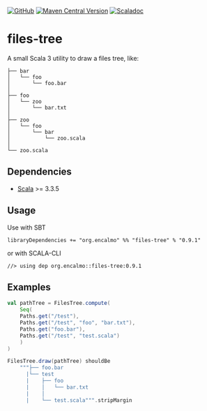 <a href="https://github.com/encalmo/files-tree">![GitHub](https://img.shields.io/badge/github-%23121011.svg?style=for-the-badge&logo=github&logoColor=white)</a> <a href="https://central.sonatype.com/artifact/org.encalmo.utils/files-tree_3" target="_blank">![Maven Central Version](https://img.shields.io/maven-central/v/org.encalmo.utils/files-tree_3?style=for-the-badge)</a> <a href="https://encalmo.github.io/files-tree/scaladoc/org/encalmo/utils.html" target="_blank"><img alt="Scaladoc" src="https://img.shields.io/badge/docs-scaladoc-red?style=for-the-badge"></a>

# files-tree

A small Scala 3 utility to draw a files tree, like:

```
├── bar
│   └── foo
│       └── foo.bar
│
├── foo
│   └── zoo
│       └── bar.txt
│
├── zoo
│   └── foo
│       └── bar
│           └── zoo.scala
│
└── zoo.scala
```

## Dependencies

   - [Scala](https://www.scala-lang.org) >= 3.3.5

## Usage

Use with SBT

    libraryDependencies += "org.encalmo" %% "files-tree" % "0.9.1"

or with SCALA-CLI

    //> using dep org.encalmo::files-tree:0.9.1

## Examples

```scala
val pathTree = FilesTree.compute(
    Seq(
    Paths.get("/test"),
    Paths.get("/test", "foo", "bar.txt"),
    Paths.get("foo.bar"),
    Paths.get("/test", "test.scala")
    )
)

FilesTree.draw(pathTree) shouldBe
    """├── foo.bar
      |└── test
      |    ├── foo
      |    │   └── bar.txt
      |    │
      |    └── test.scala""".stripMargin
```